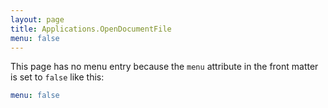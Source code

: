 ```yaml
---
layout: page
title: Applications.OpenDocumentFile
menu: false
---
```


This page has no menu entry because the `menu` attribute in the front matter is set to `false` like this:

```yaml
menu: false
```
